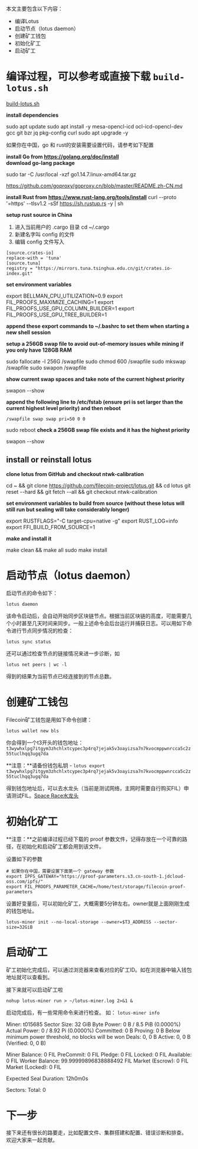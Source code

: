 本文主要包含以下内容：

- 编译Lotus
- 启动节点（lotus daemon）
- 创建矿工钱包
- 初始化矿工
- 启动矿工

# 编译过程，可以参考或直接下载 `build-lotus.sh`

[build-lotus.sh](./blob/master/scripts/build-lotus.sh)

**install dependencies**

sudo apt update
sudo apt install -y mesa-opencl-icd ocl-icd-opencl-dev gcc git bzr jq pkg-config curl
sudo apt upgrade -y

如果你在中国，go 和 rust的安装需要设置代码，请参考如下配置

**install Go from https://golang.org/doc/install**  
**download go-lang package**

sudo tar -C /usr/local -xzf go1.14.7.linux-amd64.tar.gz

https://github.com/goproxy/goproxy.cn/blob/master/README.zh-CN.md

**install Rust from https://www.rust-lang.org/tools/install**
curl --proto '=https' --tlsv1.2 -sSf https://sh.rustup.rs -y | sh

**setup rust source in China**

1. 进入当前用户的 .cargo 目录 cd ~/.cargo
2. 新建名字叫 config 的文件
3. 编辑 config 文件写入
```
[source.crates-io]
replace-with = 'tuna'
[source.tuna]
registry = "https://mirrors.tuna.tsinghua.edu.cn/git/crates.io-index.git" 
```

**set environment variables**

export BELLMAN_CPU_UTILIZATION=0.9
export FIL_PROOFS_MAXIMIZE_CACHING=1
export FIL_PROOFS_USE_GPU_COLUMN_BUILDER=1
export FIL_PROOFS_USE_GPU_TREE_BUILDER=1

**append these export commands to ~/.bashrc to set them when starting a new shell session**

**setup a 256GB swap file to avoid out-of-memory issues while mining if you only have 128GB RAM**

sudo fallocate -l 256G /swapfile
sudo chmod 600 /swapfile
sudo mkswap /swapfile
sudo swapon /swapfile

**show current swap spaces and take note of the current highest priority**

swapon --show

**append the following line to /etc/fstab (ensure pri is set larger than the current highest level priority) and then reboot**

`/swapfile swap swap pri=50 0 0`

sudo reboot
**check a 256GB swap file exists and it has the highest priority**

swapon --show

## install or reinstall lotus

**clone lotus from GitHub and checkout ntwk-calibration**

cd ~ && git clone https://github.com/filecoin-project/lotus.git && cd lotus
git reset --hard && git fetch --all && git checkout ntwk-calibration

**set environment variables to build from source (without these lotus will still run but sealing will take considerably longer)**

export RUSTFLAGS="-C target-cpu=native -g"
export RUST_LOG=info
export FFI_BUILD_FROM_SOURCE=1

**make and install it**

make clean && make all
sudo make install

# 启动节点（lotus daemon）

启动节点的命令如下：

`lotus daemon`

该命令启动后，会自动开始同步区块链节点。根据当前区块链的高度，可能需要几个小时甚至几天时间来同步。一般上述命令会后台运行并捕获日志。可以用如下命令进行节点同步情况的检查：

`lotus sync status`

还可以通过检查节点的链接情况来进一步诊断，如

`lotus net peers | wc -l`

得到的结果为当前节点已经连接到的节点总数。

# 创建矿工钱包

Filecoin矿工钱包是用如下命令创建：

`lotus wallet new bls`

你会得到一个t3开头的钱包地址： `t3wywhxlpg7itgym3zhchlxtcypec3p4rq7jejak5v3oayizsa7n7kvocmppwnrcca5c2z55tuclhqq3ugq7da`

**注意：**请备份钱包私钥 - `lotus export t3wywhxlpg7itgym3zhchlxtcypec3p4rq7jejak5v3oayizsa7n7kvocmppwnrcca5c2z55tuclhqq3ugq7da`

得到钱包地址后，可以去水龙头（当前是测试网络，主网时需要自行购买FIL）申请测试FIL。[Space Race水龙头](https://spacerace.faucet.glif.io/)

# 初始化矿工

**注意：**之前编译过程已经下载的 proof 参数文件，记得存放在一个可靠的路径，在初始化和启动矿工都会用到该文件。

设置如下的参数

```
# 如果你在中国，需要设置下面第一个 gateway 参数
export IPFS_GATEWAY="https://proof-parameters.s3.cn-south-1.jdcloud-oss.com/ipfs/"
export FIL_PROOFS_PARAMETER_CACHE=/home/test/storage/filecoin-proof-parameters
```

设置好变量后，可以初始化矿工，大概需要5分钟左右。owner就是上面刚刚生成的钱包地址。

`lotus-miner init --no-local-storage --owner=$T3_ADDRESS --sector-size=32GiB`

# 启动矿工

矿工初始化完成后，可以通过浏览器来查看对应的矿工ID。如在浏览器中输入钱包地址就可以查看到。

接下来就可以启动矿工啦

`nohup lotus-miner run > ~/lotus-miner.log 2>&1 &`

启动完成后，有一些常用命令来进行检查。
如：
`lotus-miner info`

Miner: t015685
Sector Size: 32 GiB
Byte Power:   0 B / 8.5 PiB (0.0000%)
Actual Power: 0  / 8.92 Pi (0.0000%)
	Committed: 0 B
	Proving: 0 B
Below minimum power threshold, no blocks will be won
Deals: 0, 0 B
	Active: 0, 0 B (Verified: 0, 0 B)

Miner Balance: 0 FIL
	PreCommit:   0 FIL
	Pledge:      0 FIL
	Locked:      0 FIL
	Available:   0 FIL
Worker Balance: 99.99999896838888492 FIL
Market (Escrow):  0 FIL
Market (Locked):  0 FIL

Expected Seal Duration: 12h0m0s

Sectors:
	Total: 0

# 下一步

接下来还有很长的路要走，比如配置文件、集群搭建和配置、错误诊断和排查。
欢迎大家来一起贡献。
